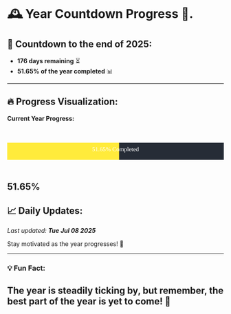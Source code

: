 
# &#x1F570; **Year Countdown Progress** &#x1F389;.

## &#x1F4C5; Countdown to the end of 2025:
- **176 days remaining** &#x23F3;
- **51.65% of the year completed** &#x1F4CA;

---

## &#x1F525; **Progress Visualization**:

**Current Year Progress:**

<br><br>
![Progress Bar](https://raw.githubusercontent.com/dayanidigv/year-countdown-progress/main/progress-bar.svg)
<br><br>

**51.65%**
---

## &#x1F4C8; **Daily Updates**:

_Last updated: **Tue Jul 08 2025**_

Stay motivated as the year progresses! &#x1F680;

--- 

### &#x1F4A1; **Fun Fact:**
The year is steadily ticking by, but remember, the best part of the year is yet to come! &#x1F31F;
---
